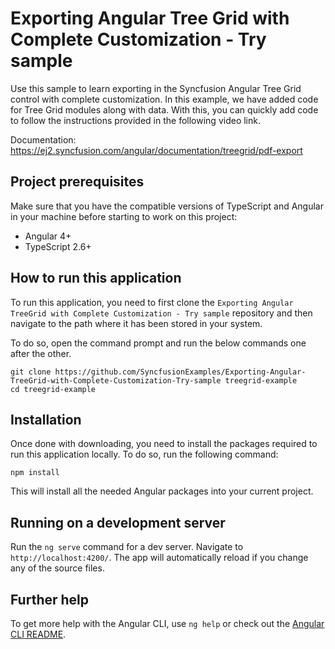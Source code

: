 # Exporting Angular Tree Grid with Complete Customization - Try sample
Use this sample to learn exporting in the Syncfusion Angular Tree Grid control with complete customization. In this example, we have added code for Tree Grid modules along with data. With this, you can quickly add code to follow the instructions provided in the following video link.

Documentation:
https://ej2.syncfusion.com/angular/documentation/treegrid/pdf-export

## Project prerequisites
Make sure that you have the compatible versions of TypeScript and Angular in your machine before starting to work on this project:
* Angular 4+
* TypeScript 2.6+

## How to run this application
To run this application, you need to first clone the `Exporting Angular TreeGrid with Complete Customization - Try sample` repository and then navigate to the path where it has been stored in your system.

To do so, open the command prompt and run the below commands one after the other.

```
git clone https://github.com/SyncfusionExamples/Exporting-Angular-TreeGrid-with-Complete-Customization-Try-sample treegrid-example
cd treegrid-example
```

## Installation
Once done with downloading, you need to install the packages required to run this application locally. To do so, run the following command:

```
npm install
```
This will install all the needed Angular packages into your current project.

## Running on a development server
Run the `ng serve` command for a dev server. Navigate to `http://localhost:4200/`. The app will automatically reload if you change any of the source files.

## Further help

To get more help with the Angular CLI, use `ng help` or check out the [Angular CLI README](https://github.com/angular/angular-cli/blob/master/README.md).